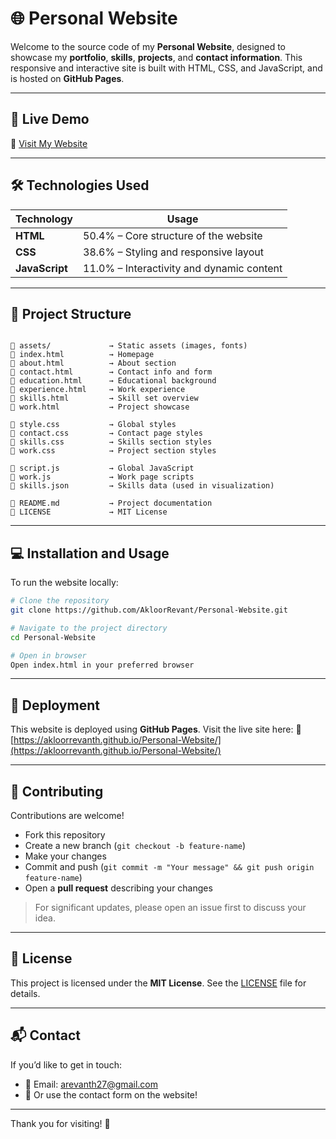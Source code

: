 # 🌐 Personal Website

Welcome to the source code of my **Personal Website**, designed to showcase my **portfolio**, **skills**, **projects**, and **contact information**. This responsive and interactive site is built with HTML, CSS, and JavaScript, and is hosted on **GitHub Pages**.

---

## 🚀 Live Demo

🔗 [Visit My Website](https://akloorrevanth.github.io/Personal-Website/)

---

## 🛠️ Technologies Used

| Technology | Usage |
|------------|--------|
| **HTML**   | 50.4% – Core structure of the website |
| **CSS**    | 38.6% – Styling and responsive layout |
| **JavaScript** | 11.0% – Interactivity and dynamic content |

---

## 📁 Project Structure

```

📁 assets/             → Static assets (images, fonts)
📄 index.html          → Homepage
📄 about.html          → About section
📄 contact.html        → Contact info and form
📄 education.html      → Educational background
📄 experience.html     → Work experience
📄 skills.html         → Skill set overview
📄 work.html           → Project showcase

📄 style.css           → Global styles
📄 contact.css         → Contact page styles
📄 skills.css          → Skills section styles
📄 work.css            → Project section styles

📄 script.js           → Global JavaScript
📄 work.js             → Work page scripts
📄 skills.json         → Skills data (used in visualization)

📄 README.md           → Project documentation
📄 LICENSE             → MIT License

````

---

## 💻 Installation and Usage

To run the website locally:

```bash
# Clone the repository
git clone https://github.com/AkloorRevant/Personal-Website.git

# Navigate to the project directory
cd Personal-Website

# Open in browser
Open index.html in your preferred browser
````

---

## 🚢 Deployment

This website is deployed using **GitHub Pages**.
Visit the live site here:
🔗 [https://akloorrevanth.github.io/Personal-Website/](https://akloorrevanth.github.io/Personal-Website/)

---

## 🤝 Contributing

Contributions are welcome!

* Fork this repository
* Create a new branch (`git checkout -b feature-name`)
* Make your changes
* Commit and push (`git commit -m "Your message" && git push origin feature-name`)
* Open a **pull request** describing your changes

> For significant updates, please open an issue first to discuss your idea.

---

## 📄 License

This project is licensed under the **MIT License**.
See the [LICENSE](./LICENSE) file for details.

---

## 📬 Contact

If you’d like to get in touch:

* 📧 Email: [arevanth27@gmail.com](mailto:arevanth27@gmail.com)
* 💬 Or use the contact form on the website!

---

Thank you for visiting! 🌟
